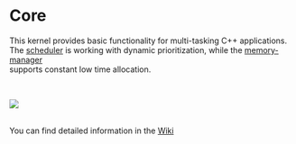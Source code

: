 <h1>Core</h1>

<p>
This kernel provides basic functionality for multi-tasking C++ applications.<br />
The <a href="https://github.com/svenbieg/Core/wiki/Scheduler">scheduler</a> is working with dynamic prioritization,
while the <a href="https://github.com/svenbieg/Heap">memory-manager</a><br />
supports constant low time allocation.<br />
</p>
<br />

<img src="https://github.com/user-attachments/assets/a62770eb-6f1a-4035-a30c-d2c6846475e8" /><br />
<br />

<p>
You can find detailed information in the <a href="https://github.com/svenbieg/Core/wiki">Wiki</a>
</p>
